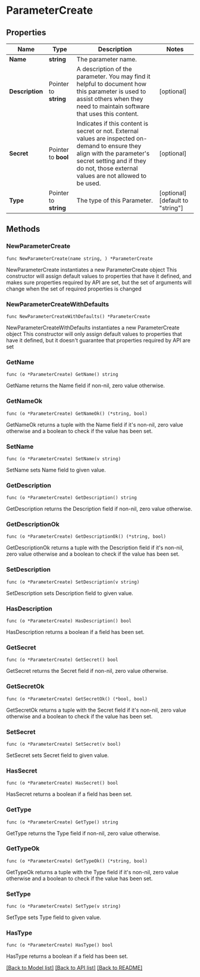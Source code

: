 # ParameterCreate

## Properties

Name | Type | Description | Notes
------------ | ------------- | ------------- | -------------
**Name** | **string** | The parameter name. | 
**Description** | Pointer to **string** | A description of the parameter.  You may find it helpful to document how this parameter is used to assist others when they need to maintain software that uses this content. | [optional] 
**Secret** | Pointer to **bool** | Indicates if this content is secret or not.  External values are inspected on-demand to ensure they align with the parameter&#39;s secret setting and if they do not, those external values are not allowed to be used. | [optional] 
**Type** | Pointer to **string** | The type of this Parameter. | [optional] [default to "string"]

## Methods

### NewParameterCreate

`func NewParameterCreate(name string, ) *ParameterCreate`

NewParameterCreate instantiates a new ParameterCreate object
This constructor will assign default values to properties that have it defined,
and makes sure properties required by API are set, but the set of arguments
will change when the set of required properties is changed

### NewParameterCreateWithDefaults

`func NewParameterCreateWithDefaults() *ParameterCreate`

NewParameterCreateWithDefaults instantiates a new ParameterCreate object
This constructor will only assign default values to properties that have it defined,
but it doesn't guarantee that properties required by API are set

### GetName

`func (o *ParameterCreate) GetName() string`

GetName returns the Name field if non-nil, zero value otherwise.

### GetNameOk

`func (o *ParameterCreate) GetNameOk() (*string, bool)`

GetNameOk returns a tuple with the Name field if it's non-nil, zero value otherwise
and a boolean to check if the value has been set.

### SetName

`func (o *ParameterCreate) SetName(v string)`

SetName sets Name field to given value.


### GetDescription

`func (o *ParameterCreate) GetDescription() string`

GetDescription returns the Description field if non-nil, zero value otherwise.

### GetDescriptionOk

`func (o *ParameterCreate) GetDescriptionOk() (*string, bool)`

GetDescriptionOk returns a tuple with the Description field if it's non-nil, zero value otherwise
and a boolean to check if the value has been set.

### SetDescription

`func (o *ParameterCreate) SetDescription(v string)`

SetDescription sets Description field to given value.

### HasDescription

`func (o *ParameterCreate) HasDescription() bool`

HasDescription returns a boolean if a field has been set.

### GetSecret

`func (o *ParameterCreate) GetSecret() bool`

GetSecret returns the Secret field if non-nil, zero value otherwise.

### GetSecretOk

`func (o *ParameterCreate) GetSecretOk() (*bool, bool)`

GetSecretOk returns a tuple with the Secret field if it's non-nil, zero value otherwise
and a boolean to check if the value has been set.

### SetSecret

`func (o *ParameterCreate) SetSecret(v bool)`

SetSecret sets Secret field to given value.

### HasSecret

`func (o *ParameterCreate) HasSecret() bool`

HasSecret returns a boolean if a field has been set.

### GetType

`func (o *ParameterCreate) GetType() string`

GetType returns the Type field if non-nil, zero value otherwise.

### GetTypeOk

`func (o *ParameterCreate) GetTypeOk() (*string, bool)`

GetTypeOk returns a tuple with the Type field if it's non-nil, zero value otherwise
and a boolean to check if the value has been set.

### SetType

`func (o *ParameterCreate) SetType(v string)`

SetType sets Type field to given value.

### HasType

`func (o *ParameterCreate) HasType() bool`

HasType returns a boolean if a field has been set.


[[Back to Model list]](../README.md#documentation-for-models) [[Back to API list]](../README.md#documentation-for-api-endpoints) [[Back to README]](../README.md)


